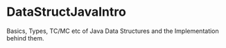 # DataStructJavaIntro
Basics, Types, TC/MC etc of Java Data Structures and the Implementation behind them.

